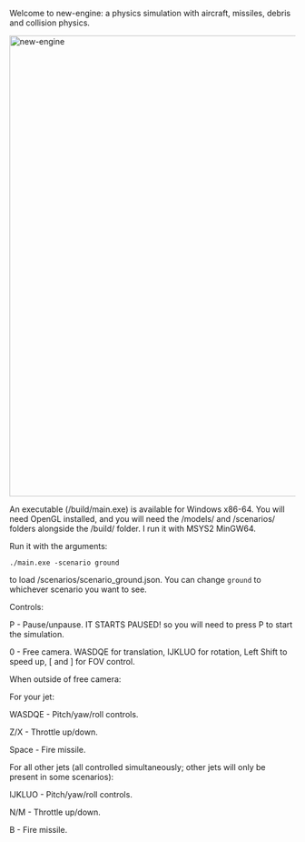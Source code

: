 Welcome to new-engine: a physics simulation with aircraft, missiles, debris and collision physics.

<img width="2755" height="811" alt="new-engine" src="https://github.com/user-attachments/assets/cbe4eecc-ebf4-4a9e-acee-2179f0b5ab42" />

An executable (/build/main.exe) is available for Windows x86-64. You will need OpenGL installed, and you will need the /models/ and /scenarios/ folders alongside the /build/ folder. I run it with MSYS2 MinGW64.

Run it with the arguments:

```./main.exe -scenario ground```

to load /scenarios/scenario_ground.json. You can change `ground` to whichever scenario you want to see.

Controls:

P - Pause/unpause. IT STARTS PAUSED! so you will need to press P to start the simulation.

0 - Free camera. WASDQE for translation, IJKLUO for rotation, Left Shift to speed up, [ and \] for FOV control.

When outside of free camera:

For your jet:

WASDQE - Pitch/yaw/roll controls.

Z/X - Throttle up/down.

Space - Fire missile.


For all other jets (all controlled simultaneously; other jets will only be present in some scenarios):

IJKLUO - Pitch/yaw/roll controls.

N/M - Throttle up/down.

B - Fire missile.
